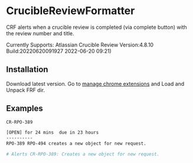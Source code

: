 # CrucibleReviewFormatter

CRF alerts when a crucible review is completed (via complete button) with the review number and title.


     
Currently Supports: Atlassian Crucible Review Version:4.8.10  Build:20220620091927 2022-06-20 09:21)

            

## Installation

Download latest version. Go to [manage chrome extensions](chrome://extensions/) and Load and Unpack FRF dir.


## Examples

```bash
CR-RPO-389 

[OPEN] for 24 mins  due in 23 hours
----------
RPO-389 RPO-494 creates a new object for new request.

# Alerts CR-RPO-389: Creates a new object for new request.